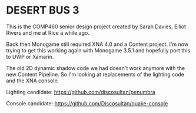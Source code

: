 # DESERT BUS 3


This is the COMP460 senior design project created by Sarah Davies, Elliot Rivers and me at Rice a while ago.

Back then Monogame still required XNA 4.0 and a Content project. I'm now trying to get this working again with Monogame 3.5.1 and hopefully port this to UWP or Xamarin.

The old 2D dynamic shadow code we had doesn't work anymore with the new Content Pipeline. So I'm looking at replacements of the lighting code and the XNA console.

Lighting candidate: https://github.com/discosultan/penumbra

Console candidate: https://github.com/Discosultan/quake-console

